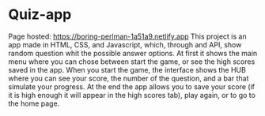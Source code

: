 # Quiz-app
Page hosted: https://boring-perlman-1a51a9.netlify.app
This project is an app made in HTML, CSS, and Javascript, which, through and API, show random question whit the possible answer options.
At first it shows the main menu where you can chose between start the game, or see the high scores saved in the app. When you start the game, the interface shows the HUB where you can see your score, the number of the question, and a bar that simulate your progress. At the end the app allows you to save your score (if it is high enough it will appear in the high scores tab), play again, or to go to the home page.
